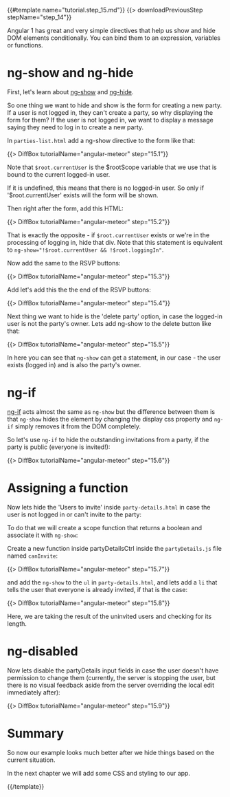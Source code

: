{{#template name="tutorial.step_15.md"}}
{{> downloadPreviousStep stepName="step_14"}}

Angular 1 has great and very simple directives that help us show and hide DOM elements conditionally.
You can bind them to an expression, variables or functions.

# ng-show and ng-hide

First, let's learn about [ng-show](https://docs.angularjs.org/api/ng/directive/ngShow) and [ng-hide](https://docs.angularjs.org/api/ng/directive/ngHide).

So one thing we want to hide and show is the form for creating a new party. If a user is not logged in, they can't create a party, so why displaying the form for them?
If the user is not logged in, we want to display a message saying they need to log in to create a new party.

In `parties-list.html` add a ng-show directive to the form like that:

{{> DiffBox tutorialName="angular-meteor" step="15.1"}}

Note that `$root.currentUser` is the $rootScope variable that we use that is bound to the current logged-in user.

If it is undefined, this means that there is no logged-in user.  So only if '$root.currentUser' exists will the form will be shown.

Then right after the form, add this HTML:

{{> DiffBox tutorialName="angular-meteor" step="15.2"}}

That is exactly the opposite - if `$root.currentUser` exists or we're in the processing of logging in, hide that div. Note that this statement is equivalent to `ng-show="!$root.currentUser && !$root.loggingIn"`.

Now add the same to the RSVP buttons:

{{> DiffBox tutorialName="angular-meteor" step="15.3"}}

Add let's add this the the end of the RSVP buttons:

{{> DiffBox tutorialName="angular-meteor" step="15.4"}}

Next thing we want to hide is the 'delete party' option, in case the logged-in user is not the party's owner.
Lets add ng-show to the delete button like that:

{{> DiffBox tutorialName="angular-meteor" step="15.5"}}

In here you can see that `ng-show` can get a statement, in our case - the user exists (logged in) and is also the party's owner.


# ng-if

[ng-if](https://docs.angularjs.org/api/ng/directive/ngIf) acts almost the same as `ng-show` but the difference between them
is that `ng-show` hides the element by changing the display css property and `ng-if` simply removes it from the DOM completely.

So let's use `ng-if` to hide the outstanding invitations from a party, if the party is public (everyone is invited!):

{{> DiffBox tutorialName="angular-meteor" step="15.6"}}

# Assigning a function

Now lets hide the 'Users to invite' inside `party-details.html` in case the user is not logged in or can't invite to the party:

To do that we will create a scope function that returns a boolean and associate it with `ng-show`:

Create a new function inside partyDetailsCtrl inside the `partyDetails.js` file named `canInvite`:

{{> DiffBox tutorialName="angular-meteor" step="15.7"}}

and add the `ng-show` to the `ul` in `party-details.html`, and lets add a `li` that tells the user that everyone is already invited, if that is the case:

{{> DiffBox tutorialName="angular-meteor" step="15.8"}}

Here, we are taking the result of the uninvited users and checking for its length.

# ng-disabled

Now lets disable the partyDetails input fields in case the user doesn't have permission to change them (currently, the server is stopping the user, but there is no visual feedback aside from the server overriding the local edit immediately after):

{{> DiffBox tutorialName="angular-meteor" step="15.9"}}

# Summary

So now our example looks much better after we hide things based on the current situation.

In the next chapter we will add some CSS and styling to our app.

{{/template}}
